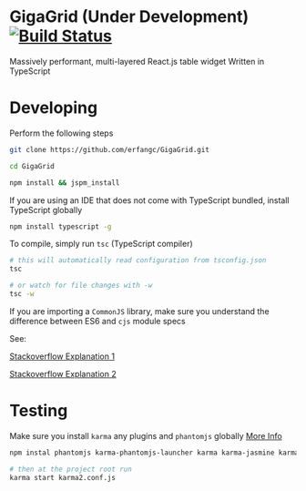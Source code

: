 # GigaGrid (Under Development) [![Build Status](https://travis-ci.org/erfangc/GigaGrid.svg?branch=master)](https://travis-ci.org/erfangc/GigaGrid)

Massively performant, multi-layered React.js table widget Written in TypeScript

# Developing

Perform the following steps

```bash
git clone https://github.com/erfangc/GigaGrid.git

cd GigaGrid

npm install && jspm_install
```

If you are using an IDE that does not come with TypeScript bundled, install TypeScript globally

```bash
npm install typescript -g
```

To compile, simply run `tsc` (TypeScript compiler)

```bash
# this will automatically read configuration from tsconfig.json
tsc

# or watch for file changes with -w
tsc -w
```

If you are importing a `CommonJS` library, make sure you understand the difference between ES6 and `cjs` module specs

See:

[Stackoverflow Explanation 1](http://stackoverflow.com/questions/34622598/typescript-importing-from-libraries-written-in-es5-vs-es6)

[Stackoverflow Explanation 2](http://stackoverflow.com/questions/29596714/new-es6-syntax-for-importing-commonjs-amd-modules-i-e-import-foo-require)

# Testing

Make sure you install `karma` any plugins and `phantomjs` globally [More Info](http://phantomjs.org/)

```bash
npm instal phantomjs karma-phantomjs-launcher karma karma-jasmine karma-jspm -g

# then at the project root run
karma start karma2.conf.js
```
